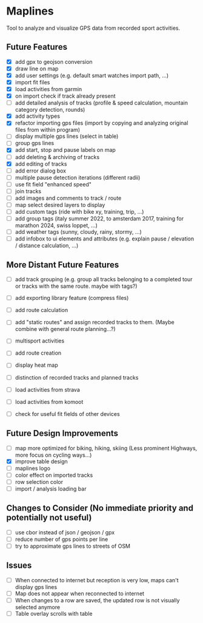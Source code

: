 # Maplines
Tool to analyze and visualize GPS data from recorded sport activities.

## Future Features
- [x] add gpx to geojson conversion
- [x] draw line on map
- [x] add user settings (e.g. default smart watches import path, ...)
- [x] import fit files
- [x] load activities from garmin
- [x] on import check if track already present
- [ ] add detailed analysis of tracks (profile & speed calculation, mountain category detection, rounds)
- [x] add activity types
- [x] refactor importing gps files (import by copying and analyzing original files from within program)
- [ ] display multiple gps lines (select in table)
- [ ] group gps lines
- [x] add start, stop and pause labels on map
- [ ] add deleting & archiving of tracks
- [x] add editing of tracks
- [ ] add error dialog box
- [ ] multiple pause detection iterations (different radii)
- [ ] use fit field "enhanced speed"
- [ ] join tracks
- [ ] add images and comments to track / route
- [ ] map select desired layers to display
- [ ] add custom tags (ride with bike xy, training, trip, ...)
- [ ] add group tags (italy summer 2022, to amsterdam 2017, training for marathon 2024, swiss loppet, ...)
- [ ] add weather tags (sunny, cloudy, rainy, stormy, ...)
- [ ] add infobox to ui elements and attributes (e.g. explain pause / elevation / distance calculation, ...)

## More Distant Future Features
- [ ] add track grouping (e.g. group all tracks belonging to a completed tour or tracks with the same route. maybe with tags?)
- [ ] add exporting library feature (compress files)
- [ ] add route calculation
- [ ] add "static routes" and assign recorded tracks to them. (Maybe combine with general route planning...?)
- [ ] multisport activities
- [ ] add route creation
- [ ] display heat map
- [ ] distinction of recorded tracks and planned tracks
- [ ] load activities from strava
- [ ] load activities from komoot
- [ ] check for useful fit fields of other devices


## Future Design Improvements
- [ ] map more optimized for biking, hiking, skiing (Less prominent Highways, more focus on cycling ways...)
- [x] improve table design
- [ ] maplines logo
- [ ] color effect on imported tracks
- [ ] row selection color
- [ ] import / analysis loading bar

## Changes to Consider (No immediate priority and potentially not useful)
- [ ] use cbor instead of json / geojson / gpx
- [ ] reduce number of gps points per line
- [ ] try to approximate gps lines to streets of OSM

## Issues
- [ ] When connected to internet but reception is very low, maps can't display gps lines
- [ ] Map does not appear when reconnected to internet
- [ ] When changes to a row are saved, the updated row is not visually selected anymore
- [ ] Table overlay scrolls with table